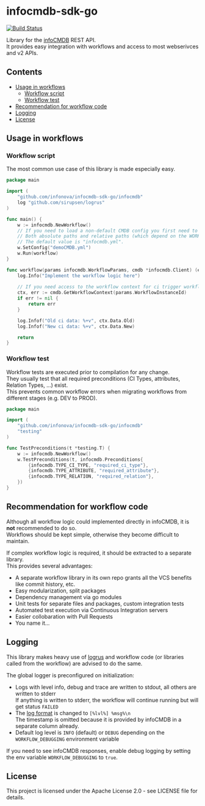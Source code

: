 # infocmdb-sdk-go

[![Build Status](https://travis-ci.com/infonova/infocmdb-sdk-go.svg?branch=master)](https://travis-ci.com/infonova/infocmdb-sdk-go)

Library for the [infoCMDB](https://github.com/infonova/infocmdb) REST API.\
It provides easy integration with workflows and access to most webserivces and v2 APIs.

## Contents

* [Usage in workflows](#usage-in-workflows)
    * [Workflow script](#workflow-script)
    * [Workflow test](#workflow-test)
* [Recommendation for workflow code](#recommendation-for-workflow-code)
* [Logging](#logging)
* [License](#license)

## Usage in workflows

### Workflow script

The most common use case of this library is made especially easy.

```go
package main

import (
    "github.com/infonova/infocmdb-sdk-go/infocmdb"
    log "github.com/sirupsen/logrus"
)

func main() {
    w := infocmdb.NewWorkflow()
    // If you need to load a non-default CMDB config you first need to set the config file location.
    // Both absolute paths and relative paths (which depend on the WORKFLOW_CONFIG_PATH) are supported.
    // The default value is "infocmdb.yml".
    w.SetConfig("demoCMDB.yml") 
    w.Run(workflow)
}

func workflow(params infocmdb.WorkflowParams, cmdb *infocmdb.Client) (err error) {
    log.Info("Implement the workflow logic here")
    
    // If you need access to the workflow context for ci trigger workflows:
    ctx, err := cmdb.GetWorkflowContext(params.WorkflowInstanceId)
    if err != nil {
        return err
    }

    log.Infof("Old ci data: %+v", ctx.Data.Old)
    log.Infof("New ci data: %+v", ctx.Data.New)

    return
}
```

### Workflow test

Workflow tests are executed prior to compilation for any change.\
They usually test that all required preconditions (CI Types, attributes, Relation Types, ...) exist.\
This prevents common workflow errors when migrating workflows from different stages (e.g. DEV to PROD).

```go
package main

import (
    "github.com/infonova/infocmdb-sdk-go/infocmdb"
    "testing"
)

func TestPreconditions(t *testing.T) {
    w := infocmdb.NewWorkflow()
    w.TestPreconditions(t, infocmdb.Preconditions{
        {infocmdb.TYPE_CI_TYPE, "required_ci_type"},
        {infocmdb.TYPE_ATTRIBUTE, "required_attribute"},
        {infocmdb.TYPE_RELATION, "required_relation"},
    })
}
```

## Recommendation for workflow code

Although all workflow logic could implemented directly in infoCMDB, it is **not** recommended to do so.\
Workflows should be kept simple, otherwise they become difficult to maintain.

If complex workflow logic is required, it should be extracted to a separate library.\
This provides several advantages:
* A separate workflow library in its own repo grants all the VCS benefits like commit history, etc.
* Easy modularization, split packages
* Dependency management via go modules
* Unit tests for separate files and packages, custom integration tests
* Automated test execution via Continuous Integration servers
* Easier collobaration with Pull Requests
* You name it...

## Logging

This library makes heavy use of [logrus](https://github.com/sirupsen/logrus) 
and workflow code (or libraries called from the workflow) are advised to do the same.

The global logger is preconfigured on initialization:
* Logs with level info, debug and trace are written to stdout, all others are written to stderr\
  If anything is written to stderr, the workflow will continue running but will get status `FAILED`
* The [log format](https://github.com/t-tomalak/logrus-easy-formatter) is changed to `[%lvl%] %msg%\n`\
  The timestamp is omitted because it is provided by infoCMDB in a separate column already. 
* Default log level is `INFO` (default) or `DEBUG` depending on the `WORKFLOW_DEBUGGING` environment variable

If you need to see infoCMDB responses, enable debug logging by setting the env variable `WORKFLOW_DEBUGGING` to `true`.

## License

This project is licensed under the Apache License 2.0 - see LICENSE file for details.
